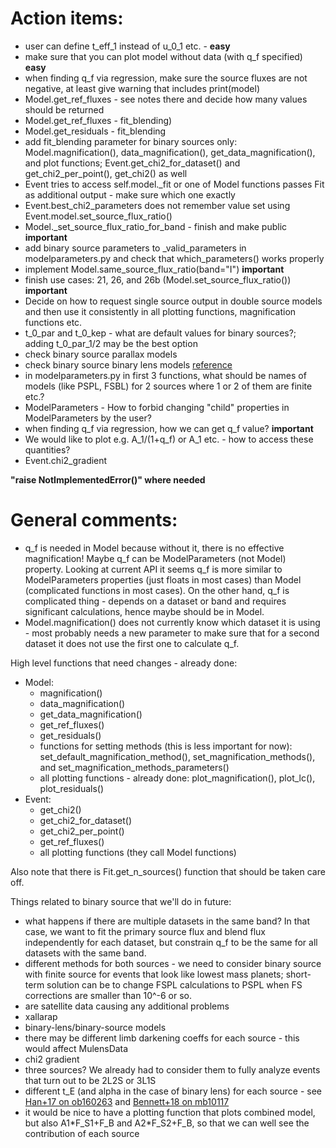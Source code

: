 # Action items:


* user can define t\_eff\_1 instead of u\_0\_1 etc. - **easy**
* make sure that you can plot model without data (with q\_f specified) **easy**
* when finding q\_f via regression, make sure the source fluxes are not negative, at least give warning that includes print(model)
* Model.get\_ref\_fluxes - see notes there and decide how many values should be returned
* Model.get\_ref\_fluxes - fit\_blending)
* Model.get\_residuals - fit\_blending
* add fit\_blending parameter for binary sources only: Model.magnification(), data\_magnification(), get\_data\_magnification(), and plot functions; Event.get\_chi2\_for\_dataset() and get\_chi2\_per\_point(), get\_chi2() as well
* Event tries to access self.model.\_fit or one of Model functions passes Fit as additional output - make sure which one exactly
* Event.best\_chi2\_parameters does not remember value set using Event.model.set\_source\_flux\_ratio()
* Model.\_set\_source\_flux\_ratio\_for\_band - finish and make public **important**
* add binary source parameters to \_valid\_parameters in modelparameters.py and check that which\_parameters() works properly
* implement Model.same\_source\_flux\_ratio(band="I") **important**
* finish use cases: 21, 26, and 26b (Model.set\_source\_flux\_ratio()) **important**
* Decide on how to request single source output in double source models and then use it consistently in all plotting functions, magnification functions etc.
* t\_0\_par and t\_0\_kep - what are default values for binary sources?; adding t\_0\_par\_1/2 may be the best option
* check binary source parallax models
* check binary source binary lens models [reference](http://adsabs.harvard.edu/abs/2018AJ....155..141B)
* in modelparameters.py in first 3 functions, what should be names of models (like PSPL, FSBL) for 2 sources where 1 or 2 of them are finite etc.?
* ModelParameters - How to forbid changing "child" properties in ModelParameters by the user?
* when finding q\_f via regression, how we can get q\_f value? **important**
* We would like to plot e.g. A\_1/(1+q\_f) or A\_1 etc. - how to access these quantities?
* Event.chi2\_gradient

**"raise NotImplementedError()" where needed**

# General comments:

* q\_f is needed in Model because without it, there is no effective magnification! Maybe q\_f can be ModelParameters (not Model) property. Looking at current API it seems q\_f is more similar to ModelParameters properties (just floats in most cases) than Model (complicated functions in most cases). On the other hand, q\_f is complicated thing - depends on a dataset or band and requires significant calculations, hence maybe should be in Model.
* Model.magnification() does not currently know which dataset it is using - most probably needs a new parameter to make sure that for a second dataset it does not use the first one to calculate q\_f.


High level functions that need changes - already done:

* Model:
  * magnification()
  * data\_magnification()
  * get\_data\_magnification()
  * get\_ref\_fluxes()
  * get\_residuals()
  * functions for setting methods (this is less important for now): set\_default\_magnification\_method(), set\_magnification\_methods(), and set\_magnification\_methods\_parameters()
  * all plotting functions - already done: plot\_magnification(), plot\_lc(), plot\_residuals()
* Event:
  * get\_chi2()
  * get\_chi2\_for\_dataset()
  * get\_chi2\_per\_point()
  * get\_ref\_fluxes()
  * all plotting functions (they call Model functions)

Also note that there is Fit.get\_n\_sources() function that should be taken care off.

Things related to binary source that we'll do in future:

* what happens if there are multiple datasets in the same band? In that case, we want to fit the primary source flux and blend flux independently for each dataset, but constrain q\_f to be the same for all datasets with the same band.
* different methods for both sources - we need to consider binary source with finite source for events that look like lowest mass planets; short-term solution can be to change FSPL calculations to PSPL when FS corrections are smaller than 10^-6 or so.
* are satellite data causing any additional problems
* xallarap
* binary-lens/binary-source models
* there may be different limb darkening coeffs for each source - this would affect MulensData
* chi2 gradient
* three sources? We already had to consider them to fully analyze events that turn out to be 2L2S or 3L1S
* different t\_E (and alpha in the case of binary lens) for each source - see [Han+17 on ob160263](http://adsabs.harvard.edu/abs/2017AJ....154..133H) and [Bennett+18 on mb10117](http://adsabs.harvard.edu/abs/2018AJ....155..141B)
* it would be nice to have a plotting function that plots combined model, but also A1\*F\_S1+F\_B and A2\*F\_S2+F\_B, so that we can well see the contribution of each source

